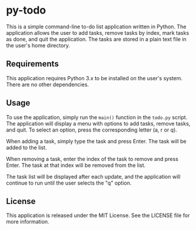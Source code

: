 # py-todo

This is a simple command-line to-do list application written in Python. The application allows the user to add tasks, remove tasks by index, mark tasks as done, and quit the application. The tasks are stored in a plain text file in the user's home directory.

## Requirements

This application requires Python 3.x to be installed on the user's system. There are no other dependencies.

## Usage

To use the application, simply run the `main()` function in the `todo.py` script. The application will display a menu with options to add tasks, remove tasks, and quit. To select an option, press the corresponding letter (a, r or q).

When adding a task, simply type the task and press Enter. The task will be added to the list.

When removing a task, enter the index of the task to remove and press Enter. The task at that index will be removed from the list.

The task list will be displayed after each update, and the application will continue to run until the user selects the "q" option.

## License

This application is released under the MIT License. See the LICENSE file for more information.
